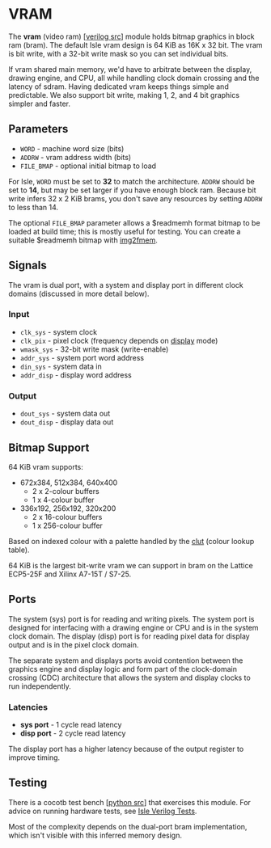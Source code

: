 # VRAM

The **vram** (video ram) [[verilog src](../vram.v)] module holds bitmap graphics in block ram (bram). The default Isle vram design is 64 KiB as 16K x 32 bit. The vram is bit write, with a 32-bit write mask so you can set individual bits.

If vram shared main memory, we'd have to arbitrate between the display, drawing engine, and CPU, all while handling clock domain crossing and the latency of sdram. Having dedicated vram keeps things simple and predictable. We also support bit write, making 1, 2, and 4 bit graphics simpler and faster.

## Parameters

* `WORD` - machine word size (bits)
* `ADDRW` - vram address width (bits)
* `FILE_BMAP` - optional initial bitmap to load

For Isle, `WORD` must be set to **32** to match the architecture. `ADDRW` should be set to **14**, but may be set larger if you have enough block ram. Because bit write infers 32 x 2 KiB brams, you don't save any resources by setting `ADDRW` to less than 14.

The optional `FILE_BMAP` parameter allows a $readmemh format bitmap to be loaded at build time; this is mostly useful for testing. You can create a suitable $readmemh bitmap with [img2fmem](https://github.com/projf/fpgatools/tree/main/img2fmem).

## Signals

The vram is dual port, with a system and display port in different clock domains (discussed in more detail below).

### Input

* `clk_sys` - system clock
* `clk_pix` - pixel clock (frequency depends on [display](../../gfx/docs/display.md) mode)
* `wmask_sys` - 32-bit write mask (write-enable)
* `addr_sys` - system port word address
* `din_sys` - system data in
* `addr_disp` - display word address

### Output

* `dout_sys` - system data out
* `dout_disp` - display data out

## Bitmap Support

64 KiB vram supports:

* 672x384, 512x384, 640x400
  - 2 x 2-colour buffers
  - 1 x 4-colour buffer
* 336x192, 256x192, 320x200
  - 2 x 16-colour buffers
  - 1 x 256-colour buffer

Based on indexed colour with a palette handled by the [clut](clut.md) (colour lookup table).

64 KiB is the largest bit-write vram we can support in bram on the Lattice ECP5-25F and Xilinx A7-15T / S7-25.

## Ports

The system (sys) port is for reading and writing pixels. The system port is designed for interfacing with a drawing engine or CPU and is in the system clock domain. The display (disp) port is for reading pixel data for display output and is in the pixel clock domain.

The separate system and displays ports avoid contention between the graphics engine and display logic and form part of the clock-domain crossing (CDC) architecture that allows the system and display clocks to run independently.

### Latencies

* **sys port** - 1 cycle read latency
* **disp port** - 2 cycle read latency

The display port has a higher latency because of the output register to improve timing.

## Testing

There is a cocotb test bench [[python src](../test/vram.py)] that exercises this module. For advice on running hardware tests, see [Isle Verilog Tests](../../../docs/verilog-tests.md).

Most of the complexity depends on the dual-port bram implementation, which isn't visible with this inferred memory design.
